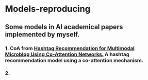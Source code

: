 # Models-reproducing
## Some models in AI academical papers implemented by myself.

### 1. **CoA** from [Hashtag Recommendation for Multimodal Microblog Using Co-Attention Networks.](https://www.ijcai.org/proceedings/2017/0478.pdf) A hashtag recommendation model using a co-attention mechanism.

### 2. 
